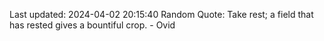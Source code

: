 Last updated: 2024-04-02 20:15:40
Random Quote: Take rest; a field that has rested gives a bountiful crop. - Ovid